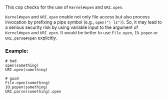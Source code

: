 This cop checks for the use of `Kernel#open` and `URI.open`.

`Kernel#open` and `URI.open` enable not only file access but also process
invocation by prefixing a pipe symbol (e.g., `open("| ls")`).
So, it may lead to a serious security risk by using variable input to
the argument of `Kernel#open` and `URI.open`. It would be better to use
`File.open`, `IO.popen` or `URI.parse#open` explicitly.

### Example:
    # bad
    open(something)
    URI.open(something)

    # good
    File.open(something)
    IO.popen(something)
    URI.parse(something).open